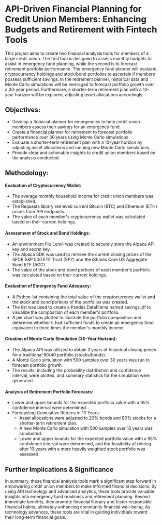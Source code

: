 # API-Driven Financial Planning for Credit Union Members: Enhancing Budgets and Retirement with Fintech Tools
This project aims to create two financial analysis tools for members of a large credit union. The first tool is designed to assess monthly budgets to assist in emergency fund planning, while the second is to forecast retirement portfolio performance. The emergency fund planner will evaluate cryptocurrency holdings and stock/bond portfolios to ascertain if members possess sufficient savings. In the retirement planner, historical data and Monte Carlo simulations will be leveraged to forecast portfolio growth over a 30-year period. Furthermore, a shorter-term retirement plan with a 10-year horizon will be explored, adjusting asset allocations accordingly.

## Objectives:
- Develop a financial planner for emergencies to help credit union members assess their savings for an emergency fund.
- Create a financial planner for retirement to forecast portfolio performance over 30 years using Monte Carlo simulations.
- Evaluate a shorter-term retirement plan with a 10-year horizon by adjusting asset allocations and running new Monte Carlo simulations.
- Provide clear and actionable insights to credit union members based on the analysis conducted.

## Methodology:
#### Evaluation of Cryptocurrency Wallet:
- The average monthly household income for credit union members was established.
- The Requests library retrieved current Bitcoin (BTC) and Ethereum (ETH) prices from API endpoints.
- The value of each member's cryptocurrency wallet was calculated based on their current holdings.

#### Assessment of Stock and Bond Holdings:
- An environment file (.env) was created to securely store the Alpaca API key and secret key.
- The Alpaca SDK was used to retrieve the current closing prices of the SPDR S&P 500 ETF Trust (SPY) and the iShares Core US Aggregate Bond ETF (AGG).
- The value of the stock and bond portions of each member's portfolio was calculated based on their current holdings.

#### Evaluation of Emergency Fund Adequacy:
- A Python list containing the total value of the cryptocurrency wallet and the stock and bond portions of the portfolios was created.
- The list was used to create a Pandas DataFrame named savings_df to visualize the composition of each member's portfolio.
- A pie chart was plotted to illustrate the portfolio composition and determine whether it had sufficient funds to create an emergency fund equivalent to three times the member's monthly income.

#### Creation of Monte Carlo Simulation (30-Year Horizon):
- The Alpaca API was utilized to obtain 3 years of historical closing prices for a traditional 60/40 portfolio (stocks/bonds).
- A Monte Carlo simulation with 500 samples over 30 years was run to forecast portfolio growth.
- The results, including the probability distribution and confidence interval, were plotted, and summary statistics for the simulation were generated.

#### Analysis of Retirement Portfolio Forecasts:
- Lower and upper bounds for the expected portfolio value with a 95% confidence interval were determined.
- Forecasting Cumulative Returns in 10 Years:
  - Asset allocations were adjusted to 20% bonds and 80% stocks for a shorter-term retirement plan.
  - A new Monte Carlo simulation with 500 samples over 10 years was conducted.
  - Lower and upper bounds for the expected portfolio value with a 95% confidence interval were determined, and the feasibility of retiring after 10 years with a more heavily weighted stock portfolio was assessed.

## Further Implications & Significance 
In summary, these financial analysis tools mark a significant step forward in empowering credit union members to make informed financial decisions. By using API technology and advanced analytics, these tools provide valuable insights into emergency fund readiness and retirement planning. Beyond immediate benefits, they promote financial literacy and foster responsible financial habits, ultimately enhancing community financial well-being. As technology advances, these tools are vital in guiding individuals toward their long-term financial goals.
